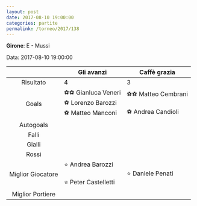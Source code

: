 ```yaml
---
layout: post
date: 2017-08-10 19:00:00
categories: partite
permalink: /torneo/2017/138
---
```

**Girone**: E - Mussi

Data: 2017-08-10 19:00:00

| | Gli avanzi | Caffè grazia |
|:-----:|-----|-----|
Risultato|4|3
Goals|⚽⚽ Gianluca Veneri <br/>⚽ Lorenzo Barozzi<br/>⚽ Matteo Manconi|⚽⚽ Matteo Cembrani<br/><br/>⚽ Andrea Candioli<br/>
Autogoals||
Falli||
Gialli||
Rossi||
Miglior Giocatore|⭐ Andrea Barozzi<br/><br/>⭐ Peter Castelletti<br/>|⭐ Daniele Penati<br/>
Miglior Portiere||